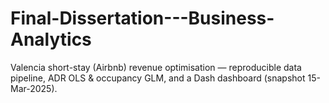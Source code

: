 # Final-Dissertation---Business-Analytics
Valencia short-stay (Airbnb) revenue optimisation — reproducible data pipeline, ADR OLS &amp; occupancy GLM, and a Dash dashboard (snapshot 15-Mar-2025).
